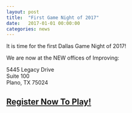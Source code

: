 ```yaml
---
layout: post
title:  "First Game Night of 2017"
date:   2017-01-01 00:00:00
categories: news
---
```


It is time for the first Dallas Game Night of 2017!

We are now at the NEW offices of Improving:

5445 Legacy Drive<br/>
Suite 100<br/>
Plano, TX 75024<br/>

## [Register Now To Play!](http://dallasgamenight.eventbrite.com)
